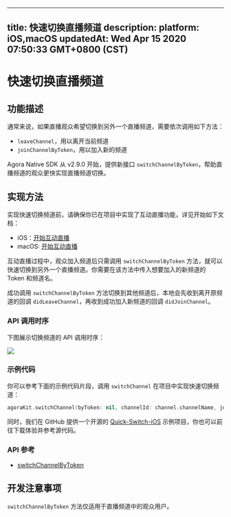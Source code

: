 
---
title: 快速切换直播频道
description: 
platform: iOS,macOS
updatedAt: Wed Apr 15 2020 07:50:33 GMT+0800 (CST)
---
# 快速切换直播频道
## 功能描述

通常来说，如果直播观众希望切换到另外一个直播频道，需要依次调用如下方法：

- `leaveChannel`，用以离开当前频道
- `joinChannelByToken`，用以加入新的频道

Agora Native SDK 从 v2.9.0 开始，提供新接口 `switchChannelByToken`，帮助直播频道的观众更快实现直播频道切换。

## 实现方法

实现快速切换频道前，请确保你已在项目中实现了互动直播功能，详见开始如下文档：

- iOS：[开始互动直播](../../cn/Interactive%20Broadcast/start_live_ios.md)
- macOS: [开始互动直播](../../cn/Interactive%20Broadcast/start_live_mac.md)

互动直播过程中，观众加入频道后只需调用 `switchChannelByToken` 方法，就可以快速切换到另外一个直播频道。你需要在该方法中传入想要加入的新频道的 Token 和频道名。

成功调用 `switchChannelByToken` 方法切换到其他频道后，本地会先收到离开原频道的回调 `didLeaveChannel`，再收到成功加入新频道的回调 `didJoinChannel`。

### API 调用时序

下图展示切换频道的 API 调用时序：

![](https://web-cdn.agora.io/docs-files/1569228400516)

### 示例代码

你可以参考下面的示例代码片段，调用 `switchChannel` 在项目中实现快速切换频道：

```swift
agoraKit.switchChannel(byToken: nil, channelId: channel.channelName, joinSuccess: nil)
```

同时，我们在 GitHub 提供一个开源的 [Quick-Switch-iOS](https://github.com/AgoraIO/Advanced-Video/tree/dev/backup/Quick-Switch-Channel/Quick-Switch-iOS) 示例项目，你也可以前往下载体验并参考源代码。

### API 参考

- [switchChannelByToken](https://docs.agora.io/cn/Interactive%20Broadcast/API%20Reference/oc/Classes/AgoraRtcEngineKit.html#//api/name/switchChannelByToken:channelId:joinSuccess:)

## 开发注意事项

`switchChannelByToken` 方法仅适用于直播频道中的观众用户。
